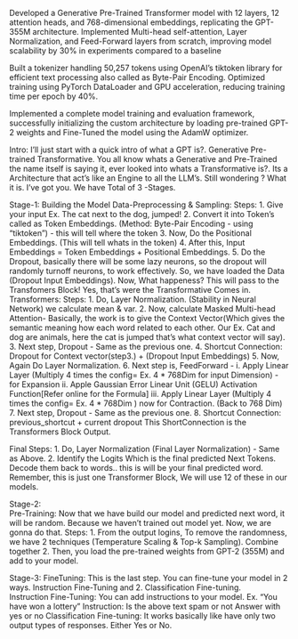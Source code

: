 Developed a Generative Pre-Trained Transformer model with 12 layers, 12 attention heads, and 768-dimensional embeddings, replicating the GPT-355M architecture.
Implemented Multi-head self-attention, Layer Normalization, and Feed-Forward layers from scratch, improving model scalability by 30% in experiments compared to a baseline

Built a tokenizer handling 50,257 tokens using OpenAI’s tiktoken library for efficient text processing also called as Byte-Pair Encoding.
Optimized training using PyTorch DataLoader and GPU acceleration, reducing training time per epoch by 40%.

Implemented a complete model training and evaluation framework, successfully initializing the custom architecture by loading pre-trained GPT-2 weights and Fine-Tuned the model using the AdamW optimizer.

Intro:
I’ll just start with a quick intro of what a GPT is?. Generative Pre-trained Transformative. You all know whats a Generative and Pre-Trained the name itself is saying it, ever looked into whats a Transformative is?. Its a Architecture that act’s like an Engine to all the LLM’s. 
Still wondering ? What it is. I’ve got you. We have Total of 3 -Stages. 

Stage-1: Building the Model
    Data-Preprocessing & Sampling:
	Steps:
	1. Give your input Ex. The cat next to the dog, jumped!
	2. Convert it into Token’s called as Token Embeddings.  (Method: Byte-Pair Encoding -  using “tiktoken”) - this will tell where the token 
	3. Now, Do the Positional Embeddings.  (This will tell whats in the token)
	4. After this, Input Embeddings = Token Embeddings + Positional Embeddings.
	5. Do the Dropout, basically there will be some lazy neurons, so the dropout will randomly turnoff neurons, to work effectively. 
        So, we have loaded the Data (Dropout Input Embeddings). Now, What happeness? This will 	pass to  the Transfomers Block! Yes, that’s were the Transformative Comes in. 
   Transformers:
	Steps:
	1. Do,  Layer Normalization. (Stability in Neural Network) we calculate mean & var. 
	2. Now, calculate Masked Multi-head Attention- Basically,  the work is to give the Context Vector(Which gives the semantic meaning how each word related to each other. Our Ex. Cat and dog are animals, here the cat is jumped that’s what context vector will say).
	3. Next step, Dropout - Same as the previous one. 
	4.  Shortcut Connection:   Dropout  for Context vector(step3.) + (Dropout Input Embeddings)
	5. Now, Again Do Layer Normalization. 
	6. Next step is, FeedForward -
		i. Apply Linear Layer (Multiply 4 times the config= Ex. 4 * 768Dim  for input Dimension) - for Expansion
		 ii. Apple Gaussian Error Linear Unit (GELU) Activation Function[Refer online for the Formula]
		iii. Apply Linear Layer (Multiply 4 times the config= Ex. 4 * 768Dim ) now for Contraction. (Back to 768 Dim)
	7. Next step, Dropout - Same as the previous one. 
	8. Shortcut Connection: previous_shortcut + current dropout
      This ShortConnection is the Transformers Block Output. 

 Final Steps:
         1. Do, Layer Normalization (Final Layer Normalization) - Same as Above.
         2.  Identify the Logits Which is the final predicted Next Tokens. Decode them back to 	words.. this is will be your final predicted word. 
Remember, this is just one Transformer Block, We will use 12 of these in our models.

Stage-2:	
	Pre-Training: Now that we have build our model and predicted next word,  it will be random. Because we haven’t trained out model yet. Now, we are gonna do that. 
	Steps: 
	    1. From the output logins, To remove the randomness, we have 2 techniques (Temperature Scaling & Top-k Sampling). Combine together 
	    2. Then, you load the pre-trained weights from GPT-2 (355M) and add to your model. 


Stage-3:
	FineTuning: This is the last step. You can fine-tune your model in 2 ways. Instruction Fine-Tuning and 2. Classification Fine-tuning.  
		Instruction  Fine-Tuning: You can add instructions to your model. 
			Ex. “You have won a lottery”
			   Instruction: Is the above text spam or not
					Answer with yes or no 
	Classification Fine-tuning: It works basically like have only two output types of responses.  Either Yes or No. 

